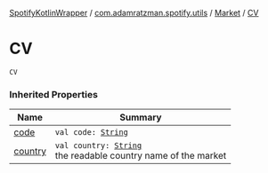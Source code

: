 [SpotifyKotlinWrapper](../../index.md) / [com.adamratzman.spotify.utils](../index.md) / [Market](index.md) / [CV](./-c-v.md)

# CV

`CV`

### Inherited Properties

| Name | Summary |
|---|---|
| [code](code.md) | `val code: `[`String`](https://kotlinlang.org/api/latest/jvm/stdlib/kotlin/-string/index.html) |
| [country](country.md) | `val country: `[`String`](https://kotlinlang.org/api/latest/jvm/stdlib/kotlin/-string/index.html)<br>the readable country name of the market |
